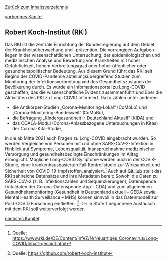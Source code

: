 [Zurück zum Inhaltsverzeichnis](https://healthdcat-ap-de.github.io/healthdcat-ap.de/report_stage_1.html)

[vorheriges Kapitel](https://healthdcat-ap-de.github.io/healthdcat-ap.de/report_stage_1/5_Bereitstellung_erster_relevanter_Datensaetze/5.2.2_Wissenschaftliches_Institut_fuer_Gesundheitsoekonomie_und_Gesundheitssystemforschung.html)
## Robert Koch-Institut (RKI)
Das RKI ist die zentrale Einrichtung der Bundesregierung auf dem Gebiet der Krankheitsüberwachung und -prävention. Die vorrangigen Aufgaben liegen in der wissenschaftlichen Untersuchung, der epidemiologischen und medizinischen Analyse und Bewertung von Krankheiten mit hoher Gefährlichkeit, hohem Verbreitungsgrad oder hoher öffentlicher oder gesundheitspolitischer Bedeutung.
Aus diesem Grund führt das RKI seit Beginn der COVID-Pandemie abteilungsübergreifend Studien zum Monitoring der Infektionsverbreitung und des Gesundheitszustands der Bevölkerung durch. Es wurde ein Informationsportal zu Long-COVID geschaffen, das die wissenschaftliche Evidenz zusammenführt und über die Aktivitäten des RKI zu Long-COVID informiert. Dazu zählen unter anderem
- die Antikörper-Studien „Corona-Monitoring-Lokal“ (CoMoLo) und „Corona-Monitoring-Bundesweit“ (CoMoBu),
- die Befragung „Kindergesundheit in Deutschland Aktuell“ (KIDA) und
- das COALA-Modul (Corona-Anlassbezogene Untersuchungen in Kitas) der Corona-Kita-Studie,

in die ab Mitte 2021 auch Fragen zu Long-COVID eingebracht wurden. So werden Vergleiche von Personen mit und ohne SARS-CoV-2-Infektion in Hinblick auf Symptome, Lebensqualität, Inanspruchnahme medizinischer Versorgung und gesundheitsbedingte Einschränkungen im Alltag ermöglicht. Mögliche Long-COVID Symptome werden auch in der COViK-Studie, einer krankenhausbasierten Fall-Kontrollstudie zur Wirksamkeit und Sicherheit von COVID-19-Impfstoffen, analysiert.[^72]
Auch auf [GitHub](https://github.com/robert-koch-institut) stellt das RKI zahlreiche Datensätze und ihre Metadaten bereit: Sowohl die Daten zu SARS-CoV-2 (z. B. Infektionszahlen und Sequenzierungen), Datenspende (Vitaldaten der Corona-Datenspende-App – CDA) und zum allgemeinen Gesundheitsmonitoring (Gesundheit in Deutschland aktuell – GEDA sowie Mental Health Surveillance – MHS) können sinnvoll in das Datenmodell zur Post-COVID Forschung einfließen. [^73] Der in Stufe 1 begonnene Austausch mit dem RKI soll weiterverfolgt werden.

[nächstes Kapitel](https://healthdcat-ap-de.github.io/healthdcat-ap.de/report_stage_1/5_Bereitstellung_erster_relevanter_Datensaetze/5.2.4_Fimo_Health_App.html)

[^72]:Quelle: https://www.rki.de/DE/Content/InfAZ/N/Neuartiges_Coronavirus/Long-COVID/Inhalt-gesamt.html
[^73]:Quelle: https://github.com/robert-koch-institut
